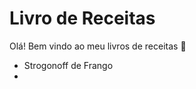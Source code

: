 <h1>Livro de Receitas</h1> 

Olá! Bem vindo ao meu livros de receitas :wave:	

- Strogonoff de Frango
- 




